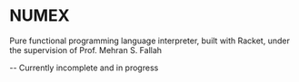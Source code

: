 # NUMEX
Pure functional programming language interpreter, built with Racket, under the supervision of Prof. Mehran S. Fallah

-- Currently incomplete and in progress